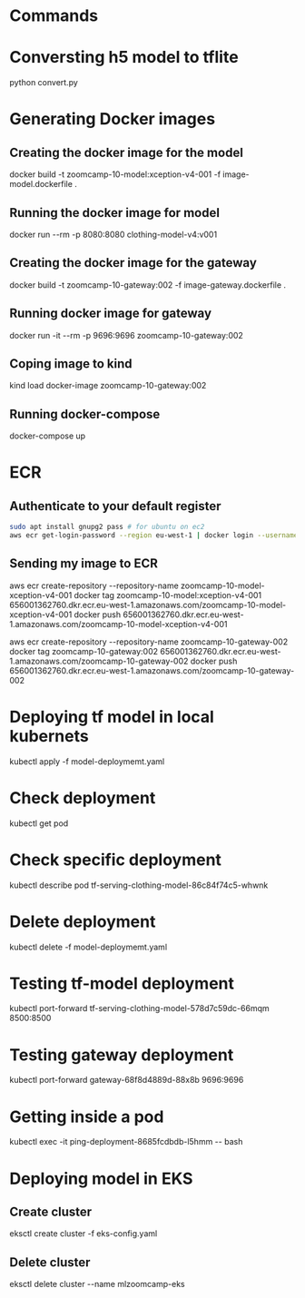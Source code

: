 # Commands

# Conversting h5 model to tflite
python convert.py

# Generating Docker images

## Creating the docker image for the model
docker build -t zoomcamp-10-model:xception-v4-001 -f image-model.dockerfile .

## Running the docker image for model
docker run --rm -p 8080:8080 clothing-model-v4:v001


## Creating the docker image for the gateway
docker build -t zoomcamp-10-gateway:002   -f image-gateway.dockerfile .

## Running docker image for gateway
docker run -it --rm -p 9696:9696 zoomcamp-10-gateway:002

## Coping image to kind
kind load docker-image zoomcamp-10-gateway:002


## Running docker-compose
docker-compose up

# ECR 
## Authenticate to your default register
```bash 
sudo apt install gnupg2 pass # for ubuntu on ec2
aws ecr get-login-password --region eu-west-1 | docker login --username AWS --password-stdin 656001362760.dkr.ecr.eu-west-1.amazonaws.com
```

## Sending my image to ECR
aws ecr create-repository --repository-name zoomcamp-10-model-xception-v4-001
docker tag zoomcamp-10-model:xception-v4-001 656001362760.dkr.ecr.eu-west-1.amazonaws.com/zoomcamp-10-model-xception-v4-001
docker push 656001362760.dkr.ecr.eu-west-1.amazonaws.com/zoomcamp-10-model-xception-v4-001

aws ecr create-repository --repository-name zoomcamp-10-gateway-002
docker tag zoomcamp-10-gateway:002 656001362760.dkr.ecr.eu-west-1.amazonaws.com/zoomcamp-10-gateway-002
docker push 656001362760.dkr.ecr.eu-west-1.amazonaws.com/zoomcamp-10-gateway-002


# Deploying tf model in local kubernets
kubectl apply -f model-deploymemt.yaml 

# Check deployment
kubectl get pod

# Check specific deployment
kubectl describe pod tf-serving-clothing-model-86c84f74c5-whwnk

# Delete deployment
kubectl delete -f model-deploymemt.yaml 

# Testing tf-model deployment
kubectl port-forward tf-serving-clothing-model-578d7c59dc-66mqm 8500:8500

# Testing gateway deployment
kubectl port-forward gateway-68f8d4889d-88x8b 9696:9696

# Getting inside a pod
kubectl exec -it ping-deployment-8685fcdbdb-l5hmm -- bash


# Deploying model in EKS

## Create cluster
eksctl create cluster -f eks-config.yaml

## Delete cluster
eksctl delete cluster --name mlzoomcamp-eks
